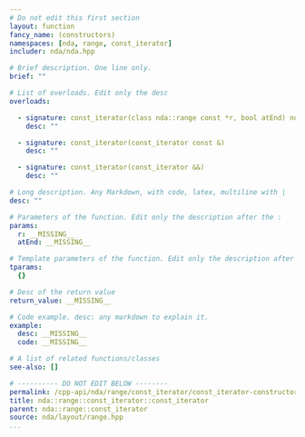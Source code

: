 ```yaml
---
# Do not edit this first section
layout: function
fancy_name: (constructors)
namespaces: [nda, range, const_iterator]
includer: nda/nda.hpp

# Brief description. One line only.
brief: ""

# List of overloads. Edit only the desc
overloads:

  - signature: const_iterator(class nda::range const *r, bool atEnd) noexcept
    desc: ""

  - signature: const_iterator(const_iterator const &)
    desc: ""

  - signature: const_iterator(const_iterator &&)
    desc: ""

# Long description. Any Markdown, with code, latex, multiline with |
desc: ""

# Parameters of the function. Edit only the description after the :
params:
  r: __MISSING__
  atEnd: __MISSING__

# Template parameters of the function. Edit only the description after the :
tparams:
  {}

# Desc of the return value
return_value: __MISSING__

# Code example. desc: any markdown to explain it.
example:
  desc: __MISSING__
  code: __MISSING__

# A list of related functions/classes
see-also: []

# ---------- DO NOT EDIT BELOW --------
permalink: /cpp-api/nda/range/const_iterator/const_iterator-constructors
title: nda::range::const_iterator::const_iterator
parent: nda::range::const_iterator
source: nda/layout/range.hpp
...
```


